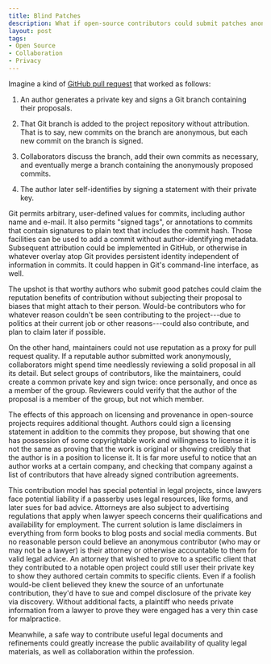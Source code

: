 ```yaml
---
title: Blind Patches
description: What if open-source contributors could submit patches anonymously and choose to claim credit later?
layout: post
tags:
- Open Source
- Collaboration
- Privacy
---
```


Imagine a kind of [GitHub pull request][pull requests] that worked as follows:

1. An author generates a private key and signs a Git branch containing their proposals.

2. That Git branch is added to the project repository without attribution. That is to say, new commits on the branch are anonymous, but each new commit on the branch is signed.

3. Collaborators discuss the branch, add their own commits as necessary, and eventually merge a branch containing the anonymously proposed commits.

4. The author later self-identifies by signing a statement with their private key.

Git permits arbitrary, user-defined values for commits, including author name and e-mail. It also permits "signed tags", or annotations to commits that contain signatures to plain text that includes the commit hash. Those facilities can be used to add a commit without author-identifying metadata. Subsequent attribution could be implemented in GitHub, or otherwise in whatever overlay atop Git provides persistent identity independent of information in commits. It could happen in Git's command-line interface, as well.

The upshot is that worthy authors who submit good patches could claim the reputation benefits of contribution without subjecting their proposal to biases that might attach to their person. Would-be contributors who for whatever reason couldn't be seen contributing to the project---due to politics at their current job or other reasons---could also contribute, and plan to claim later if possible.

On the other hand, maintainers could not use reputation as a proxy for pull request quality. If a reputable author submitted work anonymously, collaborators might spend time needlessly reviewing a solid proposal in all its detail. But select groups of contributors, like the maintainers, could create a common private key and sign twice: once personally, and once as a member of the group. Reviewers could verify that the author of the proposal is a member of the group, but not which member.

The effects of this approach on licensing and provenance in open-source projects requires additional thought. Authors could sign a licensing statement in addition to the commits they propose, but showing that one has possession of some copyrightable work and willingness to license it is not the same as proving that the work is original or showing credibly that the author is in a position to license it. It is far more useful to notice that an author works at a certain company, and checking that company against a list of contributors that have already signed contribution agreements.

This contribution model has special potential in legal projects, since lawyers face potential liability if a passerby uses legal resources, like forms, and later sues for bad advice. Attorneys are also subject to advertising regulations that apply when lawyer speech concerns their qualifications and availability for employment. The current solution is lame disclaimers in everything from form books to blog posts and social media comments. But no reasonable person could believe an anonymous contributor (who may or may not be a lawyer) is their attorney or otherwise accountable to them for valid legal advice. An attorney that wished to prove to a specific client that they contributed to a notable open project could still user their private key to show they authored certain commits to specific clients. Even if a foolish would-be client believed they knew the source of an unfortunate contribution, they'd have to sue and compel disclosure of the private key via discovery. Without additional facts, a plaintiff who needs private information from a lawyer to prove they were engaged has a very thin case for malpractice.

Meanwhile, a safe way to contribute useful legal documents and refinements could greatly increase the public availability of quality legal materials, as well as collaboration within the profession.

[pull requests]: https://help.github.com/articles/using-pull-requests/
